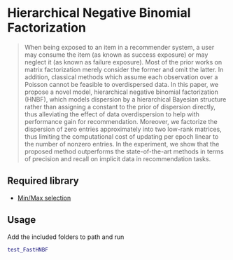 # Hierarchical Negative Binomial Factorization
>When being exposed to an item in a recommender system, a user may consume the item (as known as success exposure) or may neglect it (as known as failure exposure). Most of the prior works on matrix factorization merely consider the former and omit the latter. In addition, classical methods which assume each observation over a Poisson cannot be feasible to overdispersed data. In this paper, we propose a novel model, hierarchical negative binomial factorization (HNBF), which models dispersion by a hierarchical Bayesian structure rather than assigning a constant to the prior of dispersion directly, thus alleviating the effect of data overdispersion to help with performance gain for recommendation. Moreover, we factorize the dispersion of zero entries approximately into two low-rank matrices, thus limiting the computational cost of updating per epoch linear to the number of nonzero entries. In the experiment, we show that the proposed method outperforms the state-of-the-art methods in terms of precision and recall on implicit data in recommendation tasks.

## Required library
- <a href="https://www.mathworks.com/matlabcentral/fileexchange/23576-min-max-selection" target="_blank">Min/Max selection</a> 

## Usage
Add the included folders to path and run
```matlab
test_FastHNBF
```
